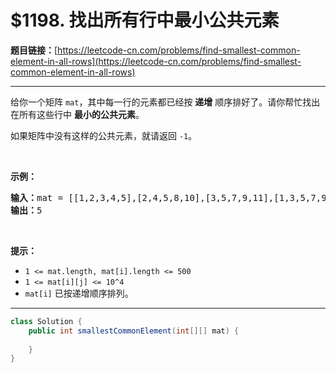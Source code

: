 # $1198. 找出所有行中最小公共元素

**题目链接：**[https://leetcode-cn.com/problems/find-smallest-common-element-in-all-rows](https://leetcode-cn.com/problems/find-smallest-common-element-in-all-rows)

---

<div class="content__1Y2H">
 <div class="notranslate">
  <p>给你一个矩阵&nbsp;<code>mat</code>，其中每一行的元素都已经按 <strong>递增</strong> 顺序排好了。请你帮忙找出在所有这些行中 <strong>最小的公共元素</strong>。</p> 
  <p>如果矩阵中没有这样的公共元素，就请返回&nbsp;<code>-1</code>。</p> 
  <p>&nbsp;</p> 
  <p><strong>示例：</strong></p> 
  <pre class="language-text"><strong>输入：</strong>mat = [[1,2,3,4,5],[2,4,5,8,10],[3,5,7,9,11],[1,3,5,7,9]]
<strong>输出：</strong>5
</pre> 
  <p>&nbsp;</p> 
  <p><strong>提示：</strong></p> 
  <ul> 
   <li><code>1 &lt;= mat.length, mat[i].length &lt;= 500</code></li> 
   <li><code>1 &lt;= mat[i][j] &lt;= 10^4</code></li> 
   <li><code>mat[i]</code>&nbsp;已按递增顺序排列。</li> 
  </ul> 
 </div>
</div>

---

```java
class Solution {
    public int smallestCommonElement(int[][] mat) {
        
    }
}
```